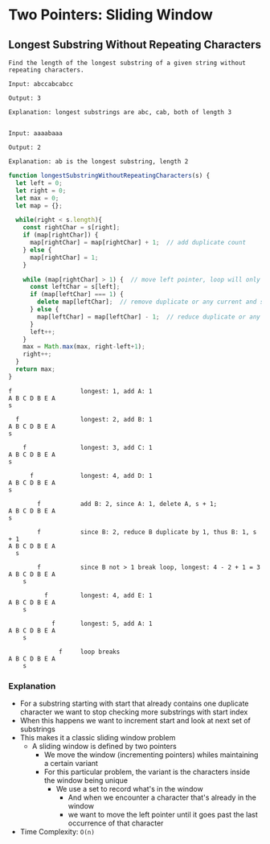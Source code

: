 # Two Pointers: Sliding Window
## Longest Substring Without Repeating Characters
```
Find the length of the longest substring of a given string without repeating characters.

Input: abccabcabcc

Output: 3

Explanation: longest substrings are abc, cab, both of length 3


Input: aaaabaaa

Output: 2

Explanation: ab is the longest substring, length 2
```
```javascript
function longestSubstringWithoutRepeatingCharacters(s) {
  let left = 0;
  let right = 0;
  let max = 0;
  let map = {};

  while(right < s.length){
    const rightChar = s[right];
    if (map[rightChar]) {
      map[rightChar] = map[rightChar] + 1;  // add duplicate count
    } else {
      map[rightChar] = 1;
    }

    while (map[rightChar] > 1) {  // move left pointer, loop will only break when discovered duplicate has been removed from memory
      const leftChar = s[left];
      if (map[leftChar] === 1) {
        delete map[leftChar];  // remove duplicate or any current and subsequent characters until arrive at duplicate
      } else {
        map[leftChar] = map[leftChar] - 1;  // reduce duplicate or any current and subsequent characters until arrive at duplicate
      }
      left++;
    }
    max = Math.max(max, right-left+1);
    right++;
  }
  return max;
}
```
```
f                   longest: 1, add A: 1
A B C D B E A
s

  f                 longest: 2, add B: 1
A B C D B E A
s

    f               longest: 3, add C: 1
A B C D B E A
s

      f             longest: 4, add D: 1
A B C D B E A
s

        f           add B: 2, since A: 1, delete A, s + 1;
A B C D B E A
s

        f           since B: 2, reduce B duplicate by 1, thus B: 1, s + 1
A B C D B E A
  s

        f           since B not > 1 break loop, longest: 4 - 2 + 1 = 3
A B C D B E A
    s

          f         longest: 4, add E: 1
A B C D B E A
    s
  
            f       longest: 5, add A: 1
A B C D B E A
    s
    
              f     loop breaks
A B C D B E A
    s
```
### Explanation
- For a substring starting with start that already contains one duplicate character we want to stop checking more substrings with start index
- When this happens we want to increment start and look at next set of substrings
- This makes it a classic sliding window problem
  - A sliding window is defined by two pointers
    - We move the window (incrementing pointers) whiles maintaining a certain variant
    - For this particular problem, the variant is the characters inside the window being unique
      - We use a set to record what's in the window
        - And when we encounter a character that's already in the window
        - we want to move the left pointer until it goes past the last occurrence of that character
- Time Complexity: `O(n)`
